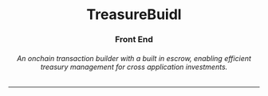 <div align="center">
    <h1>TreasureBuidl</h1>
    <h3>Front End</h3>
    <h6>
        An onchain transaction builder with a built in escrow, enabling efficient treasury management for cross application investments. 
    </h6>
</div>

---